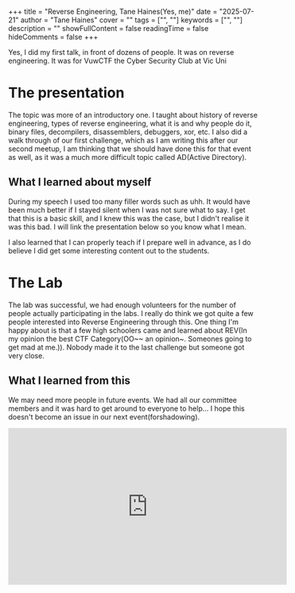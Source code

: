 +++
title = "Reverse Engineering, Tane Haines(Yes, me)"
date = "2025-07-21"
author = "Tane Haines"
cover = ""
tags = ["", ""]
keywords = ["", ""]
description = ""
showFullContent = false
readingTime = false
hideComments = false
+++

Yes, I did my first talk, in front of dozens of people. It was on reverse engineering. It was for VuwCTF the Cyber Security Club at Vic Uni

<!--more-->

# The presentation
The topic was more of an introductory one. I taught about history of reverse engineering, types of reverse engineering, what it is and why people do it, binary files, decompilers, disassemblers, debuggers, xor, etc. I also did a walk through of our first challenge, which as I am writing this after our second meetup, I am thinking that we should have done this for that event as well, as it was a much more difficult topic called AD(Active Directory).

## What I learned about myself
During my speech I used too many filler words such as uhh. It would have been much better if I stayed silent when I was not sure what to say. I get that this is a basic skill, and I knew this was the case, but I didn't realise it was this bad. I will link the presentation below so you know what I mean. 

I also learned that I can properly teach if I prepare well in advance, as I do believe I did get some interesting content out to the students.

# The Lab
The lab was successful, we had enough volunteers for the number of people actually participating in the labs. I really do think we got quite a few people interested into Reverse Engineering through this. 
One thing I'm happy about is that a few high schoolers came and learned about REV(In my opinion the best CTF Category(OO~~ an opinion~. Someones going to get mad at me.)). Nobody made it to the last challenge but someone got very close.

## What I learned from this
We may need more people in future events. We had all our committee members and it was hard to get around to everyone to help... I hope this doesn't become an issue in our next event(forshadowing).

<iframe width="560" height="315" src="https://www.youtube.com/watch?v=yfgw-K0gaqs&t=12s" frameborder="0" allowfullscreen></iframe>